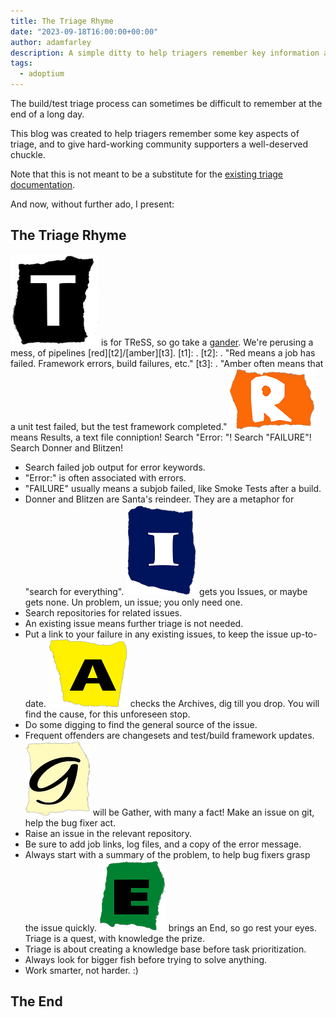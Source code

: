 ```yaml
---
title: The Triage Rhyme
date: "2023-09-18T16:00:00+00:00"
author: adamfarley
description: A simple ditty to help triagers remember key information about the triage process.
tags:
  - adoptium
---
```


The build/test triage process can sometimes be difficult to remember at the end of a long day.

This blog was created to help triagers remember some key aspects of triage, and to give hard-working community supporters a well-deserved chuckle.

Note that this is not meant to be a substitute for the [existing triage documentation](https://github.com/adoptium/aqa-tests/blob/master/doc/Triage.md).

And now, without further ado, I present:

## The Triage Rhyme

![T](T.png) is for TReSS, so go take a [gander](. "Identify failed pipelines via TRSS."). We're perusing a mess, of pipelines [red][t2]/[amber][t3].
[t1]: . 
[t2]: . "Red means a job has failed. Framework errors, build failures, etc."
[t3]: . "Amber often means that a unit test failed, but the test framework completed."
![R](R.png) means Results, a text file conniption! Search "Error: "! Search "FAILURE"! Search Donner and Blitzen!
- Search failed job output for error keywords.
- "Error:" is often associated with errors.
- "FAILURE" usually means a subjob failed, like Smoke Tests after a build.
- Donner and Blitzen are Santa's reindeer. They are a metaphor for "search for everything".
![I](I.png) gets you Issues, or maybe gets none. Un problem, un issue; you only need one.
- Search repositories for related issues.
- An existing issue means further triage is not needed.
- Put a link to your failure in any existing issues, to keep the issue up-to-date.
![A](A.png) checks the Archives, dig till you drop. You will find the cause, for this unforeseen stop.
- Do some digging to find the general source of the issue.
- Frequent offenders are changesets and test/build framework updates.
![G](G.png) will be Gather, with many a fact! Make an issue on git, help the bug fixer act.
- Raise an issue in the relevant repository.
- Be sure to add job links, log files, and a copy of the error message.
- Always start with a summary of the problem, to help bug fixers grasp the issue quickly.
![E](E.png) brings an End, so go rest your eyes. Triage is a quest, with knowledge the prize.
- Triage is about creating a knowledge base before task prioritization.
- Always look for bigger fish before trying to solve anything.
- Work smarter, not harder. :)

## The End
